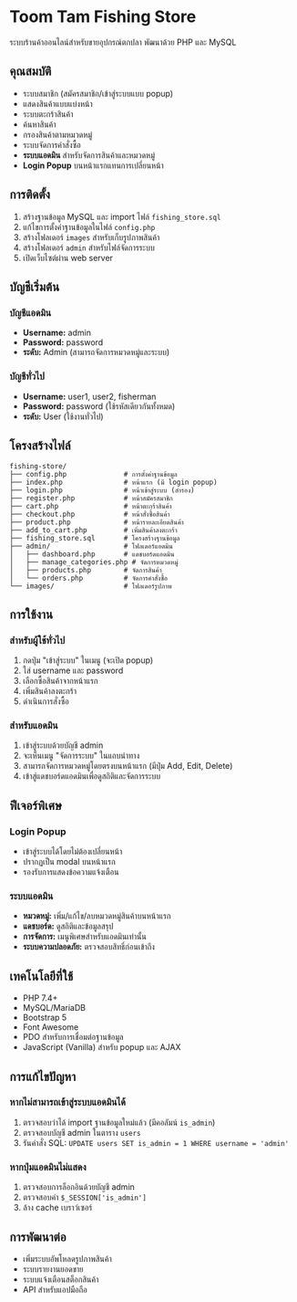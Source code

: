 # Toom Tam Fishing Store

ระบบร้านค้าออนไลน์สำหรับขายอุปกรณ์ตกปลา พัฒนาด้วย PHP และ MySQL

## คุณสมบัติ

- ระบบสมาชิก (สมัครสมาชิก/เข้าสู่ระบบแบบ popup)
- แสดงสินค้าแบบแบ่งหน้า
- ระบบตะกร้าสินค้า
- ค้นหาสินค้า
- กรองสินค้าตามหมวดหมู่
- ระบบจัดการคำสั่งซื้อ
- **ระบบแอดมิน** สำหรับจัดการสินค้าและหมวดหมู่
- **Login Popup** บนหน้าแรกแทนการเปลี่ยนหน้า

## การติดตั้ง

1. สร้างฐานข้อมูล MySQL และ import ไฟล์ `fishing_store.sql`
2. แก้ไขการตั้งค่าฐานข้อมูลในไฟล์ `config.php`
3. สร้างโฟลเดอร์ `images` สำหรับเก็บรูปภาพสินค้า
4. สร้างโฟลเดอร์ `admin` สำหรับไฟล์จัดการระบบ
5. เปิดเว็บไซต์ผ่าน web server

## บัญชีเริ่มต้น

### บัญชีแอดมิน
- **Username:** admin
- **Password:** password
- **ระดับ:** Admin (สามารถจัดการหมวดหมู่และระบบ)

### บัญชีทั่วไป
- **Username:** user1, user2, fisherman
- **Password:** password (ใช้รหัสเดียวกันทั้งหมด)
- **ระดับ:** User (ใช้งานทั่วไป)

## โครงสร้างไฟล์

```
fishing-store/
├── config.php              # การตั้งค่าฐานข้อมูล
├── index.php               # หน้าแรก (มี login popup)
├── login.php               # หน้าเข้าสู่ระบบ (สำรอง)
├── register.php            # หน้าสมัครสมาชิก
├── cart.php                # หน้าตะกร้าสินค้า
├── checkout.php            # หน้าสั่งซื้อสินค้า
├── product.php             # หน้ารายละเอียดสินค้า
├── add_to_cart.php         # เพิ่มสินค้าลงตะกร้า
├── fishing_store.sql       # โครงสร้างฐานข้อมูล
├── admin/                  # โฟลเดอร์แอดมิน
│   ├── dashboard.php       # แดชบอร์ดแอดมิน
│   ├── manage_categories.php # จัดการหมวดหมู่
│   ├── products.php        # จัดการสินค้า
│   └── orders.php          # จัดการคำสั่งซื้อ
└── images/                 # โฟลเดอร์รูปภาพ
```

## การใช้งาน

### สำหรับผู้ใช้ทั่วไป
1. กดปุ่ม "เข้าสู่ระบบ" ในเมนู (จะเปิด popup)
2. ใส่ username และ password
3. เลือกซื้อสินค้าจากหน้าแรก
4. เพิ่มสินค้าลงตะกร้า
5. ดำเนินการสั่งซื้อ

### สำหรับแอดมิน
1. เข้าสู่ระบบด้วยบัญชี admin
2. จะเห็นเมนู "จัดการระบบ" ในแถบนำทาง
3. สามารถจัดการหมวดหมู่โดยตรงบนหน้าแรก (มีปุ่ม Add, Edit, Delete)
4. เข้าสู่แดชบอร์ดแอดมินเพื่อดูสถิติและจัดการระบบ

## ฟีเจอร์พิเศษ

### Login Popup
- เข้าสู่ระบบได้โดยไม่ต้องเปลี่ยนหน้า
- ปรากฏเป็น modal บนหน้าแรก
- รองรับการแสดงข้อความแจ้งเตือน

### ระบบแอดมิน
- **หมวดหมู่:** เพิ่ม/แก้ไข/ลบหมวดหมู่สินค้าบนหน้าแรก
- **แดชบอร์ด:** ดูสถิติและข้อมูลสรุป
- **การจัดการ:** เมนูพิเศษสำหรับแอดมินเท่านั้น
- **ระบบความปลอดภัย:** ตรวจสอบสิทธิ์ก่อนเข้าถึง

## เทคโนโลยีที่ใช้

- PHP 7.4+
- MySQL/MariaDB
- Bootstrap 5
- Font Awesome
- PDO สำหรับการเชื่อมต่อฐานข้อมูล
- JavaScript (Vanilla) สำหรับ popup และ AJAX

## การแก้ไขปัญหา

### หากไม่สามารถเข้าสู่ระบบแอดมินได้
1. ตรวจสอบว่าได้ import ฐานข้อมูลใหม่แล้ว (มีคอลัมน์ `is_admin`)
2. ตรวจสอบบัญชี admin ในตาราง `users`
3. รันคำสั่ง SQL: `UPDATE users SET is_admin = 1 WHERE username = 'admin'`

### หากปุ่มแอดมินไม่แสดง
1. ตรวจสอบการล็อกอินด้วยบัญชี admin
2. ตรวจสอบค่า `$_SESSION['is_admin']`
3. ล้าง cache เบราว์เซอร์

## การพัฒนาต่อ
- เพิ่มระบบอัพโหลดรูปภาพสินค้า
- ระบบรายงานยอดขาย
- ระบบแจ้งเตือนสต็อกสินค้า
- API สำหรับแอปมือถือ